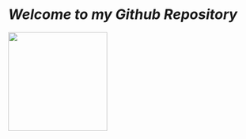 #         **_Welcome to my Github Repository_**

<img src="https://www.flaticon.com/svg/static/icons/svg/733/733553.svg" width="200" height="200">


